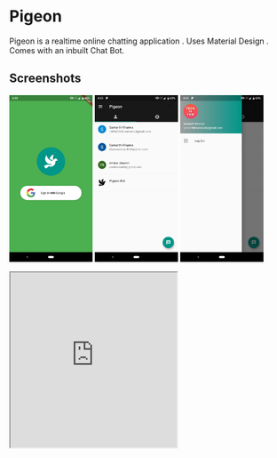 # Pigeon
Pigeon is a realtime online chatting application .
Uses Material Design .
Comes with an inbuilt Chat Bot.

## Screenshots


<img src="https://github.com/SamiK28/Pigeon/blob/master/screenshots/1.png" height="300em" />  <img src="https://github.com/SamiK28/Pigeon/blob/master/screenshots/3.png" height="300em" />    <img src="https://github.com/SamiK28/Pigeon/blob/master/screenshots/4.png" height="300em" />


 <iframe  height="315"
src="https://photos.google.com/share/AF1QipP7TJKbGtQoNdb4DATV2L3vsOaL6xNYXJ1iW1NshUAmy6QGVyWuflucl_152nqIKA?key=cjcxa1paLUttNl84ZEE0dEJXaURrbU9UTjBEQjRB">
</iframe> 


